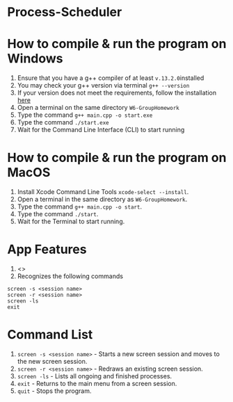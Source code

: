 # Process-Scheduler

# How to compile & run the program on Windows
1. Ensure that you have a g++ compiler of at least `v.13.2.0`installed
1. You may check your g++ version via terminal `g++ --version`
1. If your version does not meet the requirements, follow the installation [here](https://code.visualstudio.com/docs/cpp/config-mingw?fbclid=IwY2xjawF03GBleHRuA2FlbQIxMAABHc52hi3e68KSK4yoHkDjeZxf8ZYfYf0Yen4bPXsfBKWWcj7Qo7rRbslqRg_aem_K0z-kaO9_OJWARIqRSaD4g#_prerequisites)
1. Open a terminal on the same directory `W6-GroupHomework`
1. Type the command `g++ main.cpp -o start.exe`
1. Type the command `./start.exe`
1. Wait for the Command Line Interface (CLI) to start running

# How to compile & run the program on MacOS
1. Install Xcode Command Line Tools `xcode-select --install`.
1. Open a terminal in the same directory as `W6-GroupHomework`.
1. Type the command `g++ main.cpp -o start`.
1. Type the command `./start`.
1. Wait for the Terminal to start running. 

# App Features
1. <>
1. Recognizes the following commands
```
screen -s <session name>
screen -r <session name>
screen -ls 
exit
```

# Command List
1. `screen -s <session name>` - Starts a new screen session and moves to the new screen session.
1. `screen -r <session name>` - Redraws an existing screen session.
1. `screen -ls` - Lists all ongoing and finished processes.
1. `exit` - Returns to the main menu from a screen session.
2. `quit` - Stops the program.
